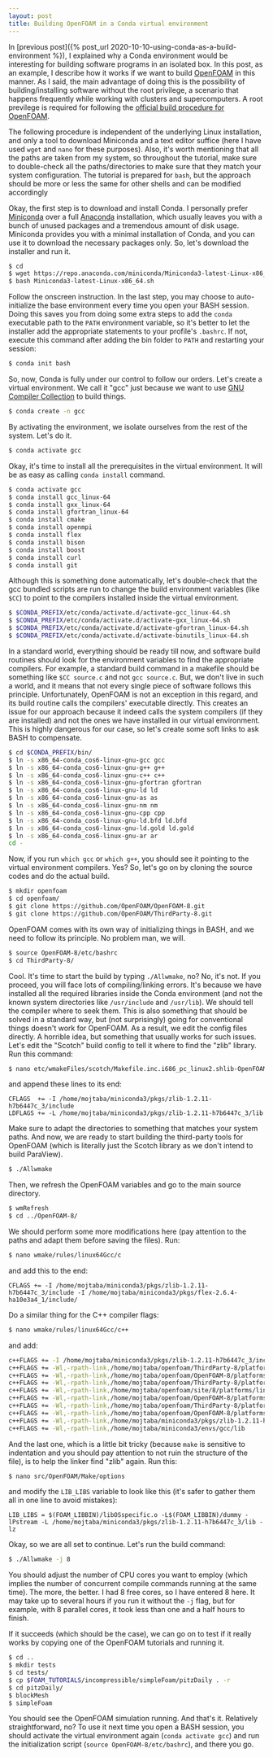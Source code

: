 ```yaml
---
layout: post
title: Building OpenFOAM in a Conda virtual environment
---
```


In [previous post]({% post_url 2020-10-10-using-conda-as-a-build-environment %}), I explained why a Conda environment would be interesting for building software programs in an isolated box. In this post, as an example, I describe how it works if we want to build [OpenFOAM](https://openfoam.org/) in this manner. As I said, the main advantage of doing this is the possibility of building/installing software without the root privilege, a scenario that happens frequently while working with clusters and supercomputers. A root previlege is required for following the [official build procedure for OpenFOAM](https://openfoam.org/download/source/).

The following procedure is independent of the underlying Linux installation, and only a tool to download Miniconda and a text editor suffice (here I have used `wget` and `nano` for these purposes). Also, it's worth mentioning that all the paths are taken from my system, so throughout the tutorial, make sure to double-check all the paths/directories to make sure that they match your system configuration. The tutorial is prepared for `bash`, but the approach should be more or less the same for other shells and can be modified accordingly

Okay, the first step is to download and install Conda. I personally prefer [Miniconda](https://docs.conda.io/en/latest/miniconda.html) over a full [Anaconda](https://www.anaconda.com/) installation, which usually leaves you with a bunch of unused packages and a tremendous amount of disk usage. Miniconda provides you with a minimal installation of Conda, and you can use it to download the necessary packages only. So, let's download the installer and run it.

```bash
$ cd
$ wget https://repo.anaconda.com/miniconda/Miniconda3-latest-Linux-x86_64.sh
$ bash Miniconda3-latest-Linux-x86_64.sh
```

Follow the onscreen instruction. In the last step, you may choose to auto-initialize the base environment every time you open your BASH session. Doing this saves you from doing some extra steps to add the `conda` executable path to the `PATH` environment variable, so it's better to let the installer add the appropriate statements to your profile's `.bashrc`. If not, execute this command after adding the bin folder to `PATH` and restarting your session:

```bash
$ conda init bash
```

So, now, Conda is fully under our control to follow our orders. Let's create a virtual environment. We call it "gcc" just because we want to use [GNU Compiler Collection](https://gcc.gnu.org/) to build things.

```bash
$ conda create -n gcc
```

By activating the environment, we isolate ourselves from the rest of the system. Let's do it.

```bash
$ conda activate gcc
```

Okay, it's time to install all the prerequisites in the virtual environment. It will be as easy as calling `conda install` command.

```bash
$ conda activate gcc
$ conda install gcc_linux-64
$ conda install gxx_linux-64
$ conda install gfortran_linux-64
$ conda install cmake
$ conda install openmpi
$ conda install flex
$ conda install bison
$ conda install boost
$ conda install curl
$ conda install git
```

Although this is something done automatically, let's double-check that the gcc bundled scripts are run to change the build environment variables (like `$CC`) to point to the compilers installed inside the virtual environment. 

```bash
$ $CONDA_PREFIX/etc/conda/activate.d/activate-gcc_linux-64.sh
$ $CONDA_PREFIX/etc/conda/activate.d/activate-gxx_linux-64.sh
$ $CONDA_PREFIX/etc/conda/activate.d/activate-gfortran_linux-64.sh
$ $CONDA_PREFIX/etc/conda/activate.d/activate-binutils_linux-64.sh
```

In a standard world, everything should be ready till now, and software build routines should look for the environment variables to find the appropriate compilers. For example, a standard build command in a makefile should be something like `$CC source.c` and not `gcc source.c`. But, we don't live in such a world, and it means that not every single piece of software follows this principle. Unfortunately, OpenFOAM is not an exception in this regard, and its build routine calls the compilers' executable directly. This creates an issue for our approach because it indeed calls the system compilers (if they are installed) and not the ones we have installed in our virtual environment. This is highly dangerous for our case, so let's create some soft links to ask BASH to compensate. 

```bash
$ cd $CONDA_PREFIX/bin/
$ ln -s x86_64-conda_cos6-linux-gnu-gcc gcc
$ ln -s x86_64-conda_cos6-linux-gnu-g++ g++
$ ln -s x86_64-conda_cos6-linux-gnu-c++ c++
$ ln -s x86_64-conda_cos6-linux-gnu-gfortran gfortran
$ ln -s x86_64-conda_cos6-linux-gnu-ld ld
$ ln -s x86_64-conda_cos6-linux-gnu-as as
$ ln -s x86_64-conda_cos6-linux-gnu-nm nm
$ ln -s x86_64-conda_cos6-linux-gnu-cpp cpp
$ ln -s x86_64-conda_cos6-linux-gnu-ld.bfd ld.bfd
$ ln -s x86_64-conda_cos6-linux-gnu-ld.gold ld.gold
$ ln -s x86_64-conda_cos6-linux-gnu-ar ar
cd -
```

Now, if you run `which gcc` or `which g++`, you should see it pointing to the virtual environment compilers. Yes? So, let's go on by cloning the source codes and do the actual build.

```bash
$ mkdir openfoam
$ cd openfoam/
$ git clone https://github.com/OpenFOAM/OpenFOAM-8.git
$ git clone https://github.com/OpenFOAM/ThirdParty-8.git
```
OpenFOAM comes with its own way of initializing things in BASH, and we need to follow its principle. No problem man, we will.

```bash
$ source OpenFOAM-8/etc/bashrc
$ cd ThirdParty-8/
```

Cool. It's time to start the build by typing `./Allwmake`, no? No, it's not. If you proceed, you will face lots of compiling/linking errors. It's because we have installed all the required libraries inside the Conda environment (and not the known system directories like `/usr/include` and `/usr/lib`). We should tell the compiler where to seek them. This is also something that should be solved in a standard way, but (not surprisingly) going for conventional things doesn't work for OpenFOAM. As a result, we edit the config files directly. A horrible idea, but something that usually works for such issues. Let's edit the "Scotch" build config to tell it where to find the "zlib" library. Run this command:
```bash
$ nano etc/wmakeFiles/scotch/Makefile.inc.i686_pc_linux2.shlib-OpenFOAM
```
and append these lines to its end:
```
CFLAGS  += -I /home/mojtaba/miniconda3/pkgs/zlib-1.2.11-h7b6447c_3/include 
LDFLAGS += -L /home/mojtaba/miniconda3/pkgs/zlib-1.2.11-h7b6447c_3/lib
```
Make sure to adapt the directories to something that matches your system paths. And now, we are ready to start building the third-party tools for OpenFOAM (which is literally just the Scotch library as we don't intend to build ParaView).

```bash
$ ./Allwmake
```

Then, we refresh the OpenFOAM variables and go to the main source directory.

```bash
$ wmRefresh
$ cd ../OpenFOAM-8/
```

We should perform some more modifications here (pay attention to the paths and adapt them before saving the files). Run:

```bash
$ nano wmake/rules/linux64Gcc/c
```
and add this to the end:
```
CFLAGS += -I /home/mojtaba/miniconda3/pkgs/zlib-1.2.11-h7b6447c_3/include -I /home/mojtaba/miniconda3/pkgs/flex-2.6.4-ha10e3a4_1/include/
```
Do a similar thing for the C++ compiler flags:
```bash
$ nano wmake/rules/linux64Gcc/c++
```
and add:
```bash
c++FLAGS += -I /home/mojtaba/miniconda3/pkgs/zlib-1.2.11-h7b6447c_3/include -I /home/mojtaba/miniconda3/pkgs/flex-2.6.4-ha10e3a4_1/include/
c++FLAGS += -Wl,-rpath-link,/home/mojtaba/openfoam/ThirdParty-8/platforms/linux64Gcc/gperftools-svn/lib 
c++FLAGS += -Wl,-rpath-link,/home/mojtaba/openfoam/OpenFOAM-8/platforms/linux64GccDPInt32Opt/lib/openmpi-system 
c++FLAGS += -Wl,-rpath-link,/home/mojtaba/openfoam/ThirdParty-8/platforms/linux64GccDPInt32/lib/openmpi-system 
c++FLAGS += -Wl,-rpath-link,/home/mojtaba/openfoam/site/8/platforms/linux64GccDPInt32Opt/lib 
c++FLAGS += -Wl,-rpath-link,/home/mojtaba/openfoam/OpenFOAM-8/platforms/linux64GccDPInt32Opt/lib 
c++FLAGS += -Wl,-rpath-link,/home/mojtaba/openfoam/ThirdParty-8/platforms/linux64GccDPInt32/lib 
c++FLAGS += -Wl,-rpath-link,/home/mojtaba/openfoam/OpenFOAM-8/platforms/linux64GccDPInt32Opt/lib/dummy
c++FLAGS += -Wl,-rpath-link,/home/mojtaba/miniconda3/pkgs/zlib-1.2.11-h7b6447c_3/lib
c++FLAGS += -Wl,-rpath-link,/home/mojtaba/miniconda3/envs/gcc/lib
```
And the last one, which is a little bit tricky (because `make` is sensitive to indentation and you should pay attention to not ruin the structure of the file), is to help the linker find "zlib" again. Run this:

```bash
$ nano src/OpenFOAM/Make/options
```
and modify the `LIB_LIBS` variable to look like this (it's safer to gather them all in one line to avoid mistakes):
```
LIB_LIBS = $(FOAM_LIBBIN)/libOSspecific.o -L$(FOAM_LIBBIN)/dummy -lPstream -L /home/mojtaba/miniconda3/pkgs/zlib-1.2.11-h7b6447c_3/lib -lz
```

Okay, so we are all set to continue. Let's run the build command:

```bash
$ ./Allwmake -j 8
```

You should adjust the number of CPU cores you want to employ (which implies the number of concurrent compile commands running at the same time). The more, the better. I had 8 free cores, so I have entered 8 here. It may take up to several hours if you run it without the `-j` flag, but for example, with 8 parallel cores, it took less than one and a half hours to finish.

If it succeeds (which should be the case), we can go on to test if it really works by copying one of the OpenFOAM tutorials and running it.

```bash
$ cd ..
$ mkdir tests
$ cd tests/
$ cp $FOAM_TUTORIALS/incompressible/simpleFoam/pitzDaily . -r
$ cd pitzDaily/
$ blockMesh
$ simpleFoam
```

You should see the OpenFOAM simulation running. And that's it. Relatively straightforward, no? To use it next time you open a BASH session, you should activate the virtual environment again (`conda activate gcc`) and run the initialization script (`source OpenFOAM-8/etc/bashrc`), and there you go.